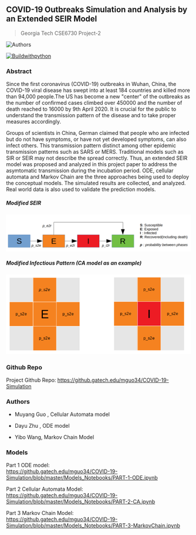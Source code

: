 ## COVID-19 Outbreaks Simulation and Analysis by an Extended SEIR Model

>Georgia Tech CSE6730 Project-2

![Authors](https://img.shields.io/badge/authors:-Muyang_Guo,_Dayu_Zhu,_Yibo_Wang-blue.svg)

[![Buildwithpython](https://img.shields.io/badge/Build--With--Python3-9cf?style=for-the-badge&logo=Python)](https://www.python.org/)

### Abstract

Since the first coronavirus (COVID-19) outbreaks in Wuhan, China, the COVID-19 viral disease has swept into at least 184 countries and killed more than 94,000 people.The US has become a new "center" of the outbreaks as the number of confirmed cases climbed over 450000 and the number of death reached to 16000 by 9th April 2020. It is crucial for the public to understand the transmission pattern of the disease and to take proper measures accordingly. 

Groups of scientists in China, German claimed that people who are infected but do not have symptoms, or have not yet developed symptoms, can also infect others. This transmission pattern distinct among other epidemic transmission patterns such as SARS or MERS. Traditional models such as SIR or SEIR may not describe the spread correctly. Thus, an extended SEIR model was proposed and analyzed in this project paper to address the asymtomatic transmission during the incubation period.
ODE, cellular automata and Markov Chain are the three approaches being used to deploy the conceptual models. The simulated results are collected, and analyzed. Real world data is also used to validate the prediction models. 

##### Modified SEIR
![SEIR](README_figs/phasechange.png)
##### Modified Infectious Pattern (CA model as an example)
![SEIR](README_figs/infectiouspattern.png)

### Github Repo

Project Github Repo: https://github.gatech.edu/mguo34/COVID-19-Simulation

### Authors

- Muyang Guo , Cellular Automata model

- Dayu Zhu , ODE model

- Yibo Wang, Markov Chain Model


### Models


Part 1 ODE model: <br>
https://github.gatech.edu/mguo34/COVID-19-Simulation/blob/master/Models_Notebooks/PART-1-ODE.ipynb

Part 2 Cellular Automata Model: <br>
https://github.gatech.edu/mguo34/COVID-19-Simulation/blob/master/Models_Notebooks/PART-2-CA.ipynb

Part 3 Markov Chain Model: <br>
https://github.gatech.edu/mguo34/COVID-19-Simulation/blob/master/Models_Notebooks/PART-3-MarkovChain.ipynb



